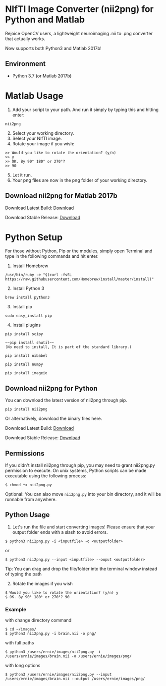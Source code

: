 # NIfTI Image Converter (nii2png) for Python and Matlab
Rejoice OpenCV users, a lightweight neuroimaging .nii to .png converter that actually works. 

Now supports both Python3 and Matlab 2017b!

## Environment
* Python 3.7 (or Matlab 2017b)

# Matlab Usage
1. Add your script to your path. And run it simply by typing this and hitting enter:
```
nii2png
```
2. Select your working directory.
3. Select your NIfTI image.
4. Rotate your image if you wish:
```
>> Would you like to rotate the orientation? (y/n)
>> y
>> OK. By 90° 180° or 270°? 
>> 90
```
5. Let it run.
6. Your png files are now in the png folder of your working directory.

## Download nii2png for Matlab 2017b
Download Latest Build: [Download](https://raw.githubusercontent.com/alexlaurence/NIfTI-Image-Converter/master/matlab/nii2png.m)

Download Stable Release: [Download](https://github.com/alexlaurence/NIfTI-Image-Converter/releases)

# Python Setup

For those without Python, Pip or the modules, simply open Terminal and type in the following commands and hit enter.

1. Install Homebrew
```
/usr/bin/ruby -e "$(curl -fsSL https://raw.githubusercontent.com/Homebrew/install/master/install)"
```
2. Install Python 3
```
brew install python3
```
3. Install pip
```
sudo easy_install pip
```
4. Install plugins

```
pip install scipy

~~pip install shutil~~
(No need to install, It is part of the standard library.)

pip install nibabel

pip install numpy

pip install imageio
```

## Download nii2png for Python
You can download the latest version of nii2png through pip.
```
pip install nii2png
```
Or alternatively, download the binary files here.

Download Latest Build: [Download](https://raw.githubusercontent.com/alexlaurence/NIfTI-Image-Converter/master/python/nii2png.py)

Download Stable Release: [Download](https://github.com/alexlaurence/NIfTI-Image-Converter/releases)

## Permissions

If you didn't install nii2png through pip, you may need to grant nii2png.py permission to execute. On unix systems, Python scripts can be made executable using the following process:

```
$ chmod +x nii2png.py
```

Optional: You can also move `nii2png.py` into your bin directory, and it will be runnable from anywhere.


## Python Usage 

1. Let's run the file and start converting images! Please ensure that your output folder ends with a slash to avoid errors.

```
$ python3 nii2png.py -i <inputfile> -o <outputfolder>
```

or

```
$ python3 nii2png.py --input <inputfile> --ouput <outputfolder>
```

Tip: You can drag and drop the file/folder into the terminal window instead of typing the path

2. Rotate the images if you wish

```
$ Would you like to rotate the orientation? (y/n) y
$ OK. By 90° 180° or 270°? 90
```

### Example

with change directory command

```
$ cd ~/images/
$ python3 nii2png.py -i brain.nii -o png/
```

with full paths

```
$ python3 /users/ernie/images/nii2png.py -i /users/ernie/images/brain.nii -o /users/ernie/images/png/
```

with long options


```
$ python3 /users/ernie/images/nii2png.py --input /users/ernie/images/brain.nii --output /users/ernie/images/png/
```

